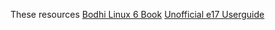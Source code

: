 These resources 
[Bodhi Linux 6 Book](https://www.smashwords.com/books/view/1086439)
[Unofficial e17 Userguide](https://en.wikibooks.org/wiki/The_Unofficial_Enlightenment_User's_Manual)



